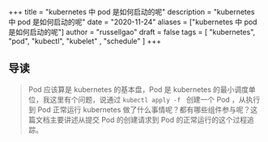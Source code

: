 +++
title = "kubernetes 中 pod 是如何启动的呢"
description = "kubernetes 中 pod 是如何启动的呢"
date = "2020-11-24"
aliases = ["kubernetes 中 pod 是如何启动的呢"]
author = "russellgao"
draft = false
tags = [
    "kubernetes",
    "pod",
    "kubectl",
    "kubelet" ,
    "schedule"
]
+++

## 导读
> Pod 应该算是 kubernetes 的基本盘，Pod 是 kubernetes 的最小调度单位，我这里有个问题，说通过 `kubectl apply -f `
> 创建一个 Pod ，从执行到 Pod 正常运行 kubernetes 做了什么事情呢？都有哪些组件参与呢？这篇文档主要讲述从提交 Pod 的创建请求到
>Pod 的正常运行的这个过程追踪。
